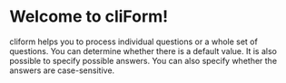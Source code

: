 # Welcome to cliForm!

cliform helps you to process individual questions or a whole set of questions. You can determine whether there is a default value. It is also possible to specify possible answers. You can also specify whether the answers are case-sensitive.
